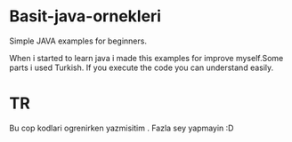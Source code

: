 # Basit-java-ornekleri
Simple JAVA examples for beginners.


When i started to learn java i made this examples for improve myself.Some parts i used Turkish. If you execute the code you can understand easily.

# TR
Bu cop kodlari ogrenirken yazmisitim . Fazla sey yapmayin :D
